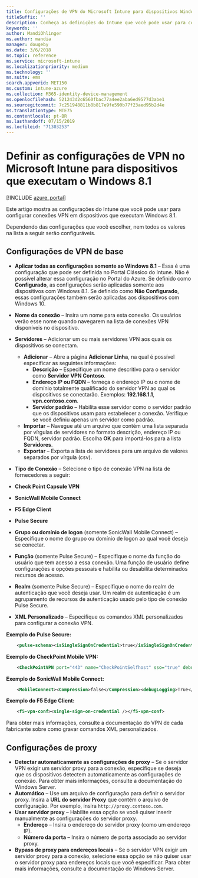 ```yaml
---
title: Configurações de VPN do Microsoft Intune para dispositivos Windows 8.1
titleSuffix: ''
description: Conheça as definições do Intune que você pode usar para configurar as conexões VPN em dispositivos que executam o Windows 8.1.
keywords: ''
author: MandiOhlinger
ms.author: mandia
manager: dougeby
ms.date: 3/6/2018
ms.topic: reference
ms.service: microsoft-intune
ms.localizationpriority: medium
ms.technology: ''
ms.suite: ems
search.appverid: MET150
ms.custom: intune-azure
ms.collection: M365-identity-device-management
ms.openlocfilehash: 521243d2c6560fbac77a4ee2aba6ed9577d3abe1
ms.sourcegitcommit: 7c251948811b8b817e9fe590b77f23aed95b2d4e
ms.translationtype: MTE75
ms.contentlocale: pt-BR
ms.lasthandoff: 07/15/2019
ms.locfileid: "71303253"
---
```

# <a name="configure-vpn-settings-in-microsoft-intune-for-devices-running-windows-81"></a>Definir as configurações de VPN no Microsoft Intune para dispositivos que executam o Windows 8.1

[!INCLUDE [azure_portal](./includes/azure_portal.md)]

Este artigo mostra as configurações do Intune que você pode usar para configurar conexões VPN em dispositivos que executam Windows 8.1.

Dependendo das configurações que você escolher, nem todos os valores na lista a seguir serão configuráveis.

## <a name="base-vpn-settings"></a>Configurações de VPN de base


- **Aplicar todas as configurações somente ao Windows 8.1** – Essa é uma configuração que pode ser definida no Portal Clássico do Intune. Não é possível alterar essa configuração no Portal do Azure. Se definido como **Configurado**, as configurações serão aplicadas somente aos dispositivos com Windows 8.1. Se definido como **Não Configurado**, essas configurações também serão aplicadas aos dispositivos com Windows 10.
- **Nome da conexão** – Insira um nome para esta conexão. Os usuários verão esse nome quando navegarem na lista de conexões VPN disponíveis no dispositivo.
- **Servidores** – Adicionar um ou mais servidores VPN aos quais os dispositivos se conectam.
  - **Adicionar** – Abre a página **Adicionar Linha**, na qual é possível especificar as seguintes informações:
    - **Descrição** – Especifique um nome descritivo para o servidor como **Servidor VPN Contoso**.
    - **Endereço IP ou FQDN** – forneça o endereço IP ou o nome de domínio totalmente qualificado do servidor VPN ao qual os dispositivos se conectarão. Exemplos: **192.168.1.1**, **vpn.contoso.com**.
    - **Servidor padrão** – Habilita esse servidor como o servidor padrão que os dispositivos usam para estabelecer a conexão. Verifique se você definiu apenas um servidor como padrão.
  - **Importar** – Navegue até um arquivo que contém uma lista separada por vírgulas de servidores no formato descrição, endereço IP ou FQDN, servidor padrão. Escolha **OK** para importá-los para a lista **Servidores**.
  - **Exportar** – Exporta a lista de servidores para um arquivo de valores separados por vírgula (csv).

- **Tipo de Conexão** – Selecione o tipo de conexão VPN na lista de fornecedores a seguir:
- **Check Point Capsule VPN**
- **SonicWall Mobile Connect**
- **F5 Edge Client**
- **Pulse Secure**

<!--- **Fingerprint** (Check Point Capsule VPN only) - Specify a string (for example, "Contoso Fingerprint Code") that will be used to verify that the VPN server can be trusted. A fingerprint can be sent to the client so it knows to trust any server that presents the same fingerprint when connecting. If the device doesn’t already have the fingerprint, it will prompt the user to trust the VPN server that they are connecting to while showing the fingerprint. (The user manually verifies the fingerprint and chooses **trust** to connect.) --->

- **Grupo ou domínio de logon** (somente SonicWall Mobile Connect) – Especifique o nome do grupo ou domínio de logon ao qual você deseja se conectar.

- **Função** (somente Pulse Secure) – Especifique o nome da função do usuário que tem acesso a essa conexão. Uma função de usuário define configurações e opções pessoais e habilita ou desabilita determinados recursos de acesso.

- **Realm** (somente Pulse Secure) – Especifique o nome do realm de autenticação que você deseja usar. Um realm de autenticação é um agrupamento de recursos de autenticação usado pelo tipo de conexão Pulse Secure.


- **XML Personalizado** – Especifique os comandos XML personalizados para configurar a conexão VPN.

**Exemplo do Pulse Secure:**

```xml
    <pulse-schema><isSingleSignOnCredential>true</isSingleSignOnCredential></pulse-schema>
```

**Exemplo do CheckPoint Mobile VPN:**

```xml
    <CheckPointVPN port="443" name="CheckPointSelfhost" sso="true" debug="3" />
```

**Exemplo do SonicWall Mobile Connect:**

```xml
    <MobileConnect><Compression>false</Compression><debugLogging>True</debugLogging><packetCapture>False</packetCapture></MobileConnect>
```

**Exemplo do F5 Edge Client:**

```xml
    <f5-vpn-conf><single-sign-on-credential /></f5-vpn-conf>
```

Para obter mais informações, consulte a documentação do VPN de cada fabricante sobre como gravar comandos XML personalizados.


## <a name="proxy-settings"></a>Configurações de proxy

- **Detectar automaticamente as configurações de proxy** – Se o servidor VPN exigir um servidor proxy para a conexão, especifique se deseja que os dispositivos detectem automaticamente as configurações de conexão. Para obter mais informações, consulte a documentação do Windows Server.
- **Automático** – Use um arquivo de configuração para definir o servidor proxy. Insira a **URL do servidor Proxy** que contém o arquivo de configuração. Por exemplo, insira `http://proxy.contoso.com`.
- **Usar servidor proxy** – Habilite essa opção se você quiser inserir manualmente as configurações do servidor proxy.
  - **Endereço** – Insira o endereço do servidor proxy (como um endereço IP).
  - **Número da porta** – Insira o número de porta associado ao servidor proxy.
- **Bypass de proxy para endereços locais** – Se o servidor VPN exigir um servidor proxy para a conexão, selecione essa opção se não quiser usar o servidor proxy para endereços locais que você especificar. Para obter mais informações, consulte a documentação do Windows Server.
